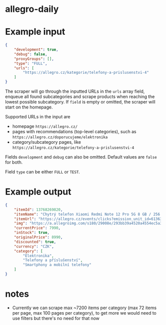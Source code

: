 # allegro-daily

# Example input

```json
{
    "development": true,
    "debug": false,
    "proxyGroups": [],
    "type": "FULL",
    "urls": [
        "https://allegro.cz/kategorie/telefony-a-prislusenstvi-4"
    ]
}
```

The scraper will go through the inputted URLs in the `urls` array field, enqueue all found subcategories and scrape products when reaching the lowest possible subcategory. If `field` is empty or omitted, the scraper will start on the homepage.

Supported URLs in the input are 

 - homepage `https://allegro.cz/`
 - pages with recommendations (top-level categories), such as `https://allegro.cz/doporucujeme/elektronika`
 - category/subcategory pages, like `https://allegro.cz/kategorie/telefony-a-prislusenstvi-4`

 Fields `development` and `debug` can also be omitted. Default values are `false` for both.

 Field `type` can be either `FULL` or `TEST`.

# Example output

```json
{
    "itemId": 13768269820,
    "itemName": "Chytrý telefon Xiaomi Redmi Note 12 Pro 5G 8 GB / 256 GB černý",
    "itemUrl": "https://allegro.cz/events/clicks?emission_unit_id=61363b99-1bf5-4444-8c6a-7a65119e2f5e&emission_id=c5a85bda-876a-4359-89fc-9480e806adf3&type=OFFER&ts=1697911347827&redirect=https%3A%2F%2Fallegro.cz%2Fnabidka%2Fsmartphone-xiaomi-redmi-note-12-pro-5g-8-gb-256-13768269820%3Fbi_s%3Dads%26bi_m%3Dproductlisting%253Adesktop%253Acategory%26bi_c%3DN2UzOGQ2ZjAtOWVjZi00NDE0LWEwMDktOTgxOGVlNjhlNjRkAA%26bi_t%3Dape&placement=productlisting:desktop:category&sig=800cd86f2e6840cce8892f347bda6ee1",
    "img": "https://a.allegroimg.com/s180/29008e/293bb39a4520a4554ec5a39ff059/Smartphone-Xiaomi-Redmi-Note-12-Pro-5G-8-GB-256",
    "currentPrice": 7990,
    "inStock": true,
    "originalPrice": 8990,
    "discounted": true,
    "currency": "CZK",
    "category": [
        "Elektronika",
        "Telefony a příslušenství",
        "Smartphony a mobilní telefony"
    ]
}
```

# notes

- Currently we can scrape max ~7200 items per category (max 72 items per page, max 100 pages per category), to get more we would need to use filters but there's no need for that now